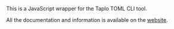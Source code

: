 This is a JavaScript wrapper for the Taplo TOML CLI tool.

All the documentation and information is available on the [website](https://tamasfe.dev/taplo).
